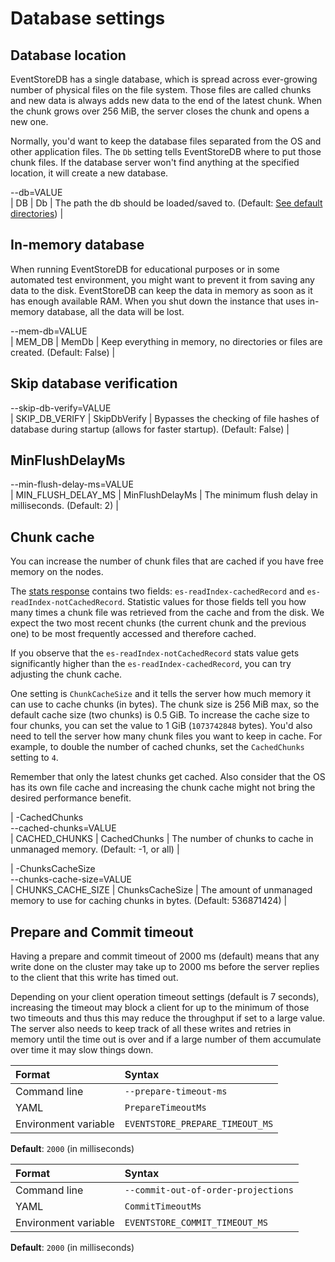 # Database settings

## Database location

EventStoreDB has a single database, which is spread across ever-growing number of physical files on the file system. Those files are called chunks and new data is always adds new data to the end of the latest chunk. When the chunk grows over 256 MiB, the server closes the chunk and opens a new one.

Normally, you'd want to keep the database files separated from the OS and other application files. The `Db` setting tells EventStoreDB where to put those chunk files. If the database server won't find anything at the specified location, it will create a new database.

--db=VALUE<br/> | DB | Db | The path the db should be loaded/saved to. (Default: [See default directories](operations/default-directories.md)) |

## In-memory database

When running EventStoreDB for educational purposes or in some automated test environment, you might want to prevent it from saving any data to the disk. EventStoreDB can keep the data in memory as soon as it has enough available RAM. When you shut down the instance that uses in-memory database, all the data will be lost.

--mem-db=VALUE<br/> | MEM_DB | MemDb | Keep everything in memory, no directories or files are created. (Default: False) |

## Skip database verification

--skip-db-verify=VALUE<br/> | SKIP_DB_VERIFY | SkipDbVerify | Bypasses the checking of file hashes of database during startup (allows for faster startup). (Default: False) |

## MinFlushDelayMs

--min-flush-delay-ms=VALUE<br/> | MIN_FLUSH_DELAY_MS | MinFlushDelayMs | The minimum flush delay in milliseconds. (Default: 2) |

## Chunk cache

You can increase the number of chunk files that are cached if you have free memory on the nodes. 

The [stats response](./diagnostics.md#stats-and-metrics) contains two fields: `es-readIndex-cachedRecord` and `es-readIndex-notCachedRecord`. Statistic values for those fields tell you how many times a chunk file was retrieved from the cache and from the disk. We expect the two most recent chunks (the current chunk and the previous one) to be most frequently accessed and therefore cached.

If you observe that the `es-readIndex-notCachedRecord` stats value gets significantly higher than the `es-readIndex-cachedRecord`, you can try adjusting the chunk cache.

One setting is `ChunkCacheSize` and it tells the server how much memory it can use to cache chunks (in bytes). The chunk size is 256 MiB max, so the default cache size (two chunks) is 0.5 GiB. To increase the cache size to four chunks, you can set the value to 1 GiB (`1073742848` bytes). You'd also need to tell the server how many chunk files you want to keep in cache. For example, to double the number of cached chunks, set the `CachedChunks` setting to `4`.

Remember that only the latest chunks get cached. Also consider that the OS has its own file cache and increasing the chunk cache might not bring the desired performance benefit.

| -CachedChunks<br/>--cached-chunks=VALUE<br/> | CACHED_CHUNKS | CachedChunks | The number of chunks to cache in unmanaged memory. (Default: -1, or all) |


| -ChunksCacheSize<br/>--chunks-cache-size=VALUE<br/> | CHUNKS_CACHE_SIZE | ChunksCacheSize | The amount of unmanaged memory to use for caching chunks in bytes. (Default: 536871424) |


## Prepare and Commit timeout

Having a prepare and commit timeout of 2000 ms (default) means that any write done on the cluster may take up to 2000 ms before the server replies to the client that this write has timed out.

Depending on your client operation timeout settings (default is 7 seconds), increasing the timeout may block a client for up to the minimum of those two timeouts and thus this may reduce the throughput if set to a large value. The server also needs to keep track of all these writes and retries in memory until the time out is over and if a large number of them accumulate over time it may slow things down.

| Format               | Syntax |
| :------------------- | :----- |
| Command line         | `--prepare-timeout-ms` |
| YAML                 | `PrepareTimeoutMs` |
| Environment variable | `EVENTSTORE_PREPARE_TIMEOUT_MS` |

**Default**: `2000` (in milliseconds)

| Format               | Syntax |
| :------------------- | :----- |
| Command line         | `--commit-out-of-order-projections` |
| YAML                 | `CommitTimeoutMs` |
| Environment variable | `EVENTSTORE_COMMIT_TIMEOUT_MS` |

**Default**: `2000` (in milliseconds)




